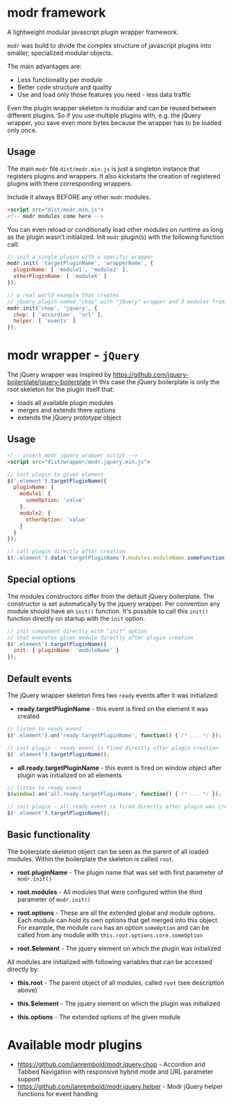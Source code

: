 # modr framework
A lightweight modular javascript plugin wrapper framework.
 
`modr` was build to divide the complex structure of javascript plugins into smaller, specialized modular objects.

The main advantages are:
- Less functionality per module 
- Better code structure and quality 
- Use and load only those features you need - less data traffic 

Even the plugin wrapper skeleton is modular and can be reused between different plugins. 
So if you use multiple plugins with, e.g. the jQuery wrapper, you save even more bytes because the wrapper has to be loaded only once.  


## Usage

The main `modr` file `dist/modr.min.js` is just a singleton instance that registers plugins and wrappers. 
It also kickstarts the creation of registered plugins with there corresponding wrappers.
 
Include it always BEFORE any other `modr` modules.  

```html
<script src="dist/modr.min.js">
<!-- modr modules come here -->
```

You can even reload or conditionally load other modules on runtime as long as the plugin wasn't initialized.
Init `modr` plugin(s) with the following function call:

```js
// init a single plugin with a specific wrapper
modr.init( 'targetPluginName', 'wrapperName', { 
  pluginName: [ 'module1', 'module2' ],
  otherPluginName: [ 'moduleX' ]
});

// a real world example that creates 
// jQuery plugin named "chop" with "jQuery" wrapper and 3 modules from 2 plugins
modr.init('chop', 'jquery', {
  chop: [ 'accordion', 'url' ],
  helper: [ 'events' ]
});
```

# modr wrapper - `jQuery`

The jQuery wrapper was inspired by https://github.com/jquery-boilerplate/jquery-boilerplate
In this case the jQuery boilerplate is only the root skeleton for the plugin itself that:

- loads all available plugin modules
- merges and extends there options
- extends the jQuery prototype object

 
## Usage 

```html
<!-- insert modr jquery wrapper script -->
<script src="dist/wrapper/modr.jquery.min.js">
```

``` js
// init plugin to given element 
$('.element').targetPluginName({
  pluginName: {
    module1: {
      someOption: 'value'
    },
    module2: {
      otherOption: 'value'
    }
  }
});

// call plugin directly after creation
$('.element').data('targetPluginName').modules.moduleName.someFunction();
```

## Special options

The modules constructors differ from the default jQuery boilerplate. The constructor is set automatically by the jquery wrapper.
Per convention any module should have an `init()` function.
It's possible to call this `init()` function directly on startup with the `init` option.

``` js
// init component directly with "init" option 
// that executes given module directly after plugin creation 
$('.element').targetPluginName({
  init: { pluginName: 'moduleName' }
});
```

## Default events

The jQuery wrapper skeleton fires two `ready` events after it was initialized:
 
- **ready.targetPluginName** - this event is fired on the element it was created

```js
// listen to ready event
$('.element').on('ready.targetPluginName', function() { /* ... */ });

// init plugin - ready event is fired directly after plugin creation
$('.element').targetPluginName();
```

- **all.ready.targetPluginName** - this event is fired on window object after plugin was initialized on all elements

```js
// listen to ready event
$(window).on('all.ready.targetPluginName', function() { /* ... */ });

// init plugin - all.ready event is fired directly after plugin was created and attached to all $('.element') elements
$('.element').targetPluginName();
```



## Basic functionality

The boilerplate skeleton object can be seen as the parent of all loaded modules. 
Within the boilerplate the skeleton is called `root`. 
 
- **root.pluginName** - The plugin name that was set with first parameter of `modr.init()`
  
- **root.modules** - All modules that were configured within the third parameter of `modr.init()`
 
- **root.options** - These are all the extended global and module options. 
Each module can hold its own options that get merged into this object.
For example, the module `core` has an option `someOption` and can be called from any module with `this.root.options.core.someOption`

- **root.$element** - The jquery element on which the plugin was initialized


All modules are initialized with following variables that can be accessed directly by: 

- **this.root** - The parent object of all modules, called `root` (see description above) 

- **this.$element** - The jquery element on which the plugin was initialized

- **this.options** - The extended options of the given module



# Available modr plugins

- https://github.com/janrembold/modr.jquery.chop - Accordion and Tabbed Navigation with responsive hybrid mode and URL parameter support
- https://github.com/janrembold/modr.jquery.helper - Modr jQuery helper functions for event handling

